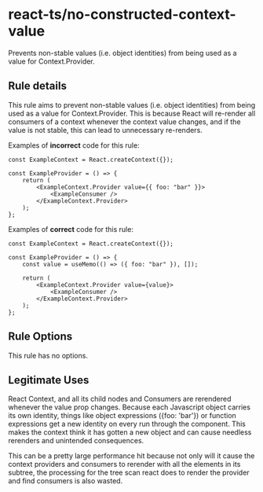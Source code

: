 # react-ts/no-constructed-context-value

Prevents non-stable values (i.e. object identities) from being used as a value for Context.Provider.

## Rule details

This rule aims to prevent non-stable values (i.e. object identities) from being used as a value for Context.Provider. This is because React will re-render all consumers of a context whenever the context value changes, and if the value is not stable, this can lead to unnecessary re-renders.

Examples of **incorrect** code for this rule:

```tsx
const ExampleContext = React.createContext({});

const ExampleProvider = () => {
    return (
        <ExampleContext.Provider value={{ foo: "bar" }}>
            <ExampleConsumer />
        </ExampleContext.Provider>
    );
};
```

Examples of **correct** code for this rule:

```tsx
const ExampleContext = React.createContext({});

const ExampleProvider = () => {
    const value = useMemo(() => ({ foo: "bar" }), []);

    return (
        <ExampleContext.Provider value={value}>
            <ExampleConsumer />
        </ExampleContext.Provider>
    );
};
```

## Rule Options

This rule has no options.

## Legitimate Uses

React Context, and all its child nodes and Consumers are rerendered whenever the value prop changes. Because each Javascript object carries its own identity, things like object expressions ({foo: 'bar'}) or function expressions get a new identity on every run through the component. This makes the context think it has gotten a new object and can cause needless rerenders and unintended consequences.

This can be a pretty large performance hit because not only will it cause the context providers and consumers to rerender with all the elements in its subtree, the processing for the tree scan react does to render the provider and find consumers is also wasted.
